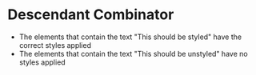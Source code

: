 # Descendant Combinator

- The elements that contain the text "This should be styled" have the correct styles applied
- The elements that contain the text "This should be unstyled" have no styles applied
